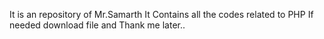 It is an repository of Mr.Samarth 
It Contains all the codes related to PHP
If needed download file and Thank me later..
